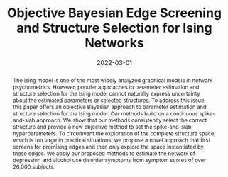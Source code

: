---
title : "Objective Bayesian Edge Screening and Structure Selection for Ising Networks"
date : "2022-03-01"
publication_types : ["2"]
publication: "Marsman, M., Huth, K., Waldorp, L. J., & Ntzoufras, I. (2022). Objective bayesian edge screening and structure selection for ising networks. Psychometrika, 87 (1), 47–82. https://doi.org/10.1007/s11336-022-09848-8"
publication_short: "Marsman, M., Huth, K., Waldorp, L. J., & Ntzoufras, I. Objective bayesian edge screening and structure selection for ising networks. Psychometrika, 87 (1), 47–82. https://doi.org/10.1007/s11336-022-09848-8"
abstract: "The Ising model is one of the most widely analyzed graphical models in network psychometrics. However, popular approaches to parameter estimation and structure selection for the Ising model cannot naturally express uncertainty about the estimated parameters or selected structures. To address this issue, this paper offers an objective Bayesian approach to parameter estimation and structure selection for the Ising model. Our methods build on a continuous spike-and-slab approach. We show that our methods consistently select the correct structure and provide a new objective method to set the spike-and-slab hyperparameters. To circumvent the exploration of the complete structure space, which is too large in practical situations, we propose a novel approach that first screens for promising edges and then only explore the space instantiated by these edges. We apply our proposed methods to estimate the network of depression and alcohol use disorder symptoms from symptom scores of over 26,000 subjects."
---